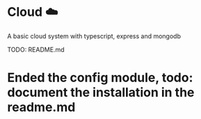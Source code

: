# Cloud ☁️
A basic cloud system with typescript, express and mongodb

TODO: README.md

# Ended the config module, todo: document the installation in the readme.md
